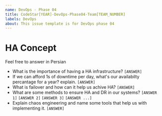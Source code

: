 ```yaml
---
name: DevOps - Phase 04
title: CodeStar[YEAR]-DevOps-Phase04-Team[TEAM_NUMBER]
labels: DevOps
about: This issue template is for DevOps phase 04
---
```


# HA Concept

Feel free to answer in Persian
- What is the importance of having a HA infrastructure?
  `[ANSWER]`
- If we can afford 1s of downtime per day, what's our availabilty percantage for a year? explain.
  `[ANSWER]`
- What is failover and how can it help us achive HA?
  `[ANSWER]`
- What are some methods to ensure HA and DR in our systems?
  `[ANSWER 1]`
  `[ANSWER 2]`
  `[ANSWER 3]`
  `[ANSWER ...]`
- Explain chaos engineering and name some tools that help us with implementing it.
  `[ANSWER]`
